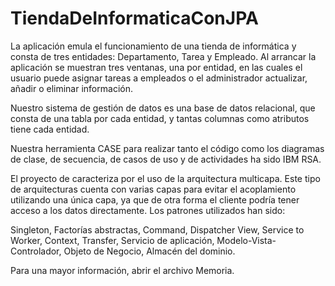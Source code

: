 # TiendaDeInformaticaConJPA


La aplicación emula el funcionamiento de una tienda de informática y consta de tres entidades: Departamento, Tarea y Empleado. Al arrancar la aplicación se muestran tres ventanas, una por entidad, en las cuales el usuario puede asignar tareas a empleados  o el administrador actualizar, añadir o eliminar información.

Nuestro sistema de gestión de datos es una base de datos relacional, que consta de una tabla por cada entidad, y tantas columnas como atributos tiene cada entidad.

Nuestra herramienta CASE para realizar tanto el código como los diagramas de clase, de secuencia, de casos de uso y de actividades ha sido IBM RSA.


El proyecto de caracteriza por el uso de la arquitectura multicapa. Este tipo de arquitecturas cuenta con varias capas para evitar el acoplamiento utilizando una única capa, ya que de otra forma el cliente podría tener acceso a los datos directamente.
Los patrones utilizados han sido: 

Singleton,
Factorías abstractas,
Command,
Dispatcher View,
Service to Worker,
Context,
Transfer,
Servicio de aplicación,
Modelo-Vista-Controlador,
Objeto de Negocio,
Almacén del dominio.

Para una mayor información, abrir el archivo Memoria.
